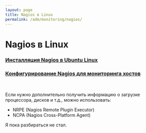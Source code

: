```yaml
---
layout: page
title: Nagios в Linux
permalink: /adm/monitoring/nagios/
---
```


# Nagios в Linux

### [Инсталляция Nagios в Ubuntu Linux](/adm/monitoring/nagios/ubuntu/16.04/install/)

### [Конфигурирование Nagios для мониторинга хостов](/adm/monitoring/nagios/ubuntu/16.04/configure/)

<br/>

Если нужно дополнительно получить информацию о загрузке процессора, дисков и т.д., можно использовать:

-   NRPE (Nagios Remote Plugin Executor)
-   NCPA (Nagios Cross-Platform Agent)

Я пока разбираться не стал.
